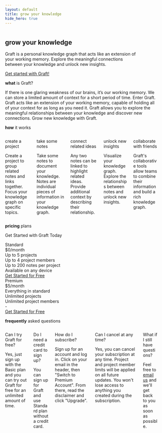 ```yaml
---
layout: default
title: grow your knowledge
hide_hero: true
---
```


<section class="hero is-medium is-bold is-primary index-hero">
    <div class="hero-body">
        <div class="container">
            <div class="columns is-vcentered has-text-centered-mobile">
                <div class="column is-6">
                    <div class="is-size-4">
                        <h1 class="title is-spaced is-2 has-text-weight-light">
                            <strong class="has-text-weight-medium">grow</strong> your knowledge
                        </h1>
                        <p class="subtitle">
                            Graft is a personal knowledge graph that acts like an
                            extension of your working memory. Explore the
                            meaningful connections between your knowledge and
                            unlock new insights.
                        </p>
                        <a href="https://www.graftapp.co" class="button is-link is-inverted is-large" target="_blank">
                            Get started with Graft!
                        </a>
                    </div>
                </div>
                <div class="column is-6 is-hidden-mobile">
                    <div class="box">
                        <figure class="image is-16by9">
                            <img src="{{site_url}}/assets/images/graph.png" />
                        </figure>
                    </div>
                </div>
            </div>
        </div>
    </div>
</section>

<section class="hero is-white">
    <div class="hero-body">
        <div class="container">
            <p class="title has-text-primary has-text-centered has-text-weight-normal">
                <strong class="has-text-weight-bold">what</strong> is Graft?
            </p>
            <p class="is-size-4">
                If there is one glaring weakness of our brains, it’s our working memory.
                We can store a limited amount of context for a short period of time. Enter
                Graft. Graft acts like an extension of your working memory, capable of
                holding all of your context for as long as you need it. Graft allows you
                to explore the meaningful relationships between your knowledge and discover
                new connections. Grow new knowledge with Graft.
            </p>
        </div>
    </div>
</section>

<section class="hero has-text-primary">
    <div class="hero-body">
        <div class="container">
            <p class="title has-text-primary has-text-centered has-text-weight-normal">
                <strong class="has-text-weight-bold">how</strong> it works
            </p>
            <div class="columns is-multiline is-centered">
                <div class="column is-4 has-text-centered p-4 mb-4">
                    <div class="icon callout-icon">
                        <i class="fas fa-object-group fa-4x"></i>
                    </div>
                    <p class="title is-5 has-text-primary">create a project</p>
                    <div class="content">
                        <p>
                            Create a project to group related notes and links
                            together. Focus your knowledge graph on specific
                            topics.
                        </p>
                    </div>
                </div>
                <div class="column is-4 has-text-centered p-4 mb-4">
                    <div class="icon callout-icon">
                        <i class="fas fa-pen-fancy fa-4x"></i>
                    </div>
                    <p class="title is-5 has-text-primary">take some notes</p>
                    <div class="content">
                        <p>
                            Take some notes to document your knowledge. Notes
                            are individual pieces of information in your knowledge
                            graph.
                        </p>
                    </div>
                </div>
                <div class="column is-4 has-text-centered p-4 mb-4">
                    <div class="icon callout-icon">
                        <i class="fas fa-link fa-4x"></i>
                    </div>
                    <p class="title is-5 has-text-primary">connect related ideas</p>
                    <div class="content">
                        <p>
                            Any two notes can be linked to highlight related
                            ideas. Provide additional context by describing their
                            relationship.
                        </p>
                    </div>
                </div>
                <div class="column is-4 has-text-centered p-4 mb-4">
                    <div class="icon callout-icon">
                        <i class="fas fa-lightbulb fa-4x"></i>
                    </div>
                    <p class="title is-5 has-text-primary">unlock new insights</p>
                    <div class="content">
                        <p>
                            Visualize your knowledge graph. Explore the relationships
                            between notes and unlock new insights.
                        </p>
                    </div>
                </div>
                <div class="column is-4 has-text-centered p-4 mb-4">
                    <div class="icon callout-icon">
                        <i class="fas fa-users fa-4x"></i>
                    </div>
                    <p class="title is-5 has-text-primary">collaborate with friends</p>
                    <div class="content">
                        <p>
                            Graft's collaborative tools allow teams to combine
                            their information and build a rich knowledge graph.
                        </p>
                    </div>
                </div>
            </div>
        </div>
    </div>
</section>

<section class="hero is-white">
    <div class="hero-body">
        <div class="container">
            <p class="title is-spaced has-text-primary has-text-centered has-text-weight-normal">
                <strong class="has-text-weight-bold">pricing</strong> plans
            </p>
            <p class="subtitle has-text-centered">
                Get Started with Graft Today
            </p>
            <div>
                <div class="pricing-table">
                    <div class="pricing-plan">
                        <div class="plan-header">Standard</div>
                        <div class="plan-price"><span class="plan-price-amount"><span class="plan-price-currency">$</span>0</span>/month</div>
                        <div class="plan-items">
                            <div class="plan-item">Up to 5 projects</div>
                            <div class="plan-item">Up to 4 project members</div>
                            <div class="plan-item">Up to 200 notes per project</div>
                            <div class="plan-item">Available on any device</div>
                        </div>
                        <div class="plan-footer">
                            <a href="https://www.graftapp.co" class="button" target="_blank">
                                Get Started for Free
                            </a>
                        </div>
                    </div>
                    <div class="pricing-plan is-primary">
                        <div class="plan-header">Premium</div>
                        <div class="plan-price"><span class="plan-price-amount"><span class="plan-price-currency">$</span>5</span>/month</div>
                        <div class="plan-items">
                            <div class="plan-item">Everything in standard</div>
                            <div class="plan-item">Unlimited projects</div>
                            <div class="plan-item">Unlimited project members</div>
                            <div class="plan-item">-</div>
                        </div>
                        <div class="plan-footer">
                            <a href="https://www.graftapp.co" class="button" target="_blank">
                                Get Started for Free
                            </a>
                        </div>
                    </div>
                </div>
            </div>
        </div>
    </div>
</section>

<section class="hero">
    <div class="hero-body">
        <div class="container has-text-centered">
            <p class="title is-spaced has-text-primary has-text-centered has-text-weight-normal">
                <strong class="has-text-weight-bold">frequently</strong> asked questions
            </p>
            <div class="columns is-multiline is-centered">
                <div class="column is-6 has-text-centered p-4 mb-4">
                    <p class="title is-5 has-text-primary">
                        Can I try Graft for free?
                    </p>
                    <div class="content">
                        <p>
                            Yes, just sign up with the Basic plan and you can try out
                            Graft for free for an unlimited amount of time.
                        </p>
                    </div>
                </div>
                <div class="column is-6 has-text-centered p-4 mb-4">
                    <p class="title is-5 has-text-primary">
                        Do I need a credit card to sign up?
                    </p>
                    <div class="content">
                        <p>
                            You can sign up for Graft and use Standard plan
                            without a credit card.
                        </p>
                    </div>
                </div>
                <div class="column is-6 has-text-centered p-4 mb-4">
                    <p class="title is-5 has-text-primary">
                        How do I subscribe?
                    </p>
                    <div class="content">
                        <p>
                            Sign up for an account and log in. Click on your email
                            in the header, then "Switch to Premium Account".
                            From there, read the disclaimer and click "Upgrade".
                        </p>
                    </div>
                </div>
                <div class="column is-6 has-text-centered p-4 mb-4">
                    <p class="title is-5 has-text-primary">
                        Can I cancel at any time?
                    </p>
                    <div class="content">
                        <p>
                            Yes, you can cancel your subscription at any time.
                            Project and project member limits will be applied
                            on all future updates. You won't lose access to
                            anything you created during the subscription.
                        </p>
                    </div>
                </div>
                <div class="column is-6 has-text-centered p-4 mb-4">
                    <p class="title is-5 has-text-primary">
                        What if I still have questions?
                    </p>
                    <div class="content">
                        <p>
                            Feel free to <a href="mailto:keith@graftapp.co">email us</a> and we'll get back to you as soon as possible.
                        </p>
                    </div>
                </div>
            </div>
        </div>
    </div>
</section>

